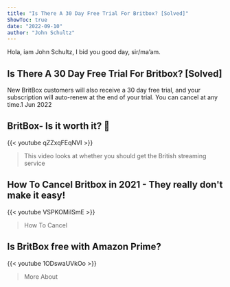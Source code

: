 ```yaml
---
title: "Is There A 30 Day Free Trial For Britbox? [Solved]"
ShowToc: true 
date: "2022-09-10"
author: "John Schultz" 
---
```


Hola, iam John Schultz, I bid you good day, sir/ma’am.
## Is There A 30 Day Free Trial For Britbox? [Solved]
New BritBox customers will also receive a 30 day free trial, and your subscription will auto-renew at the end of your trial. You can cancel at any time.1 Jun 2022

## BritBox- Is it worth it? 🤔
{{< youtube qZZxqFEqNVI >}}
>This video looks at whether you should get the British streaming service 

## How To Cancel Britbox in 2021 - They really don't make it easy!
{{< youtube VSPKOMiISmE >}}
>How To Cancel 

## Is BritBox free with Amazon Prime?
{{< youtube 1ODswaUVkOo >}}
>More About 

